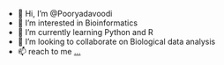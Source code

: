 - 👋 Hi, I’m @Pooryadavoodi
- 👀 I’m interested in Bioinformatics
- 🌱 I’m currently learning Python and R
- 💞️ I’m looking to collaborate on Biological data analysis
- 📫  reach to me [...](https://www.linkedin.com/in/poorya-davoodi/)

<!---
Pooryadavoodi/Pooryadavoodi is a ✨ special ✨ repository because its `README.md` (this file) appears on your GitHub profile.
You can click the Preview link to take a look at your changes.
--->
